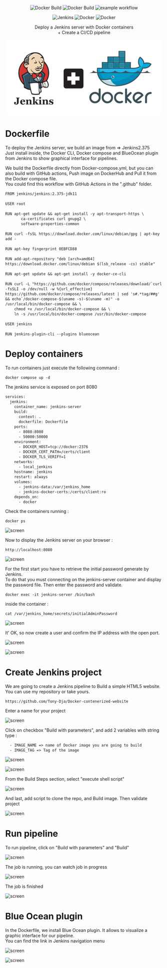 
<div align="center">

![Docker Build](https://img.shields.io/badge/docker-build-green)       ![Docker Build](https://img.shields.io/badge/dockercompose-up-green)            ![example workflow](https://github.com/Tony-Dja/Jenkins_CI-CD_pipeline/actions/workflows/github-ci.yml/badge.svg)         

![Jenkins](https://img.shields.io/badge/Jenkins-D24939?style=for-the-badge&logo=Jenkins&logoColor=white)         ![Docker](https://img.shields.io/badge/Docker-2CA5E0?style=for-the-badge&logo=docker&logoColor=white)                ![Docker](https://img.shields.io/badge/GitHub_Actions-2088FF?style=for-the-badge&logo=github-actions&logoColor=white)         

</div>
<div align="center">
Deploy a Jenkins server with Docker containers<br/>
+ Create a CI/CD pipeline

![project](https://github.com/Tony-Dja/Jenkins_CI-CD_in_Docker/blob/70fafb0b03686fa3c5a4bc7630d4aedd708d3ca9/screenshots/jenkins-docker.png)
</div>

# Dockerfile

To deploy the Jenkins server, we build an image from => Jenkins2.375<br/>
Just install inside, the Docker CLI, Docker compose and BlueOcean plugin from Jenkins to show graphical interface for pipelines.

We build the Dockerfile directly from Docker-compose.yml, but you can also build with GitHub actions, Push image on DockerHub and Pull it from the Docker compose file.<br/>
You could find this workflow with GitHub Actions in the ".github" folder.

```
FROM jenkins/jenkins:2.375-jdk11

USER root

RUN apt-get update && apt-get install -y apt-transport-https \
       ca-certificates curl gnupg2 \
       software-properties-common

RUN curl -fsSL https://download.docker.com/linux/debian/gpg | apt-key add -

RUN apt-key fingerprint 0EBFCD88

RUN add-apt-repository "deb [arch=amd64] https://download.docker.com/linux/debian $(lsb_release -cs) stable"

RUN apt-get update && apt-get install -y docker-ce-cli

RUN curl -L "https://github.com/docker/compose/releases/download/`curl -fsSLI -o /dev/null -w %{url_effective} https://github.com/docker/compose/releases/latest | sed 's#.*tag/##g' && echo`/docker-compose-$(uname -s)-$(uname -m)" -o /usr/local/bin/docker-compose && \ 
    chmod +x /usr/local/bin/docker-compose && \ 
    ln -s /usr/local/bin/docker-compose /usr/bin/docker-compose

USER jenkins

RUN jenkins-plugin-cli --plugins blueocean
```


# Deploy containers

To run containers just execute the following command :

```
docker compose up -d
```

The jenkins service is exposed on port 8080

```
services:
  jenkins:
    container_name: jenkins-server
    build:
      context: .
      dockerfile: Dockerfile
    ports:
      - 8080:8080
      - 50000:50000
    environment:
      - DOCKER_HOST=tcp://docker:2376
      - DOCKER_CERT_PATH=/certs/client
      - DOCKER_TLS_VERIFY=1
    networks:
      - local_jenkins
    hostname: jenkins
    restart: always
    volumes:
      - jenkins-data:/var/jenkins_home
      - jenkins-docker-certs:/certs/client:ro
    depends_on:
      - docker
```

Check the containers running :

```
docker ps
```
![screen](https://github.com/Tony-Dja/Jenkins_CI-CD_pipeline/blob/679cf211c27019b0729d866204757bb8b4718964/screenshots/docker-ps.png)


Now to display the Jenkins server on your browser :

```
http://localhost:8080
```

![screen](https://github.com/Tony-Dja/Jenkins_CI-CD_pipeline/blob/679cf211c27019b0729d866204757bb8b4718964/screenshots/first.png)


For the first start you have to retrieve the initial password generate by Jenkins.<br/>
To do that you must connecting on the jenkins-server container and display the password file.
Then enter the password and validate.

```
docker exec -it jenkins-server /bin/bash
```

inside the container :

```
cat /var/jenkins_home/secrets/initialAdminPassword 
```

![screen](https://github.com/Tony-Dja/Jenkins_CI-CD_pipeline/blob/944cb13af42eac81d10ddbc4ad488fad5fb15c6f/screenshots/initialpassword.png)


It' OK, so now create a user and confirm the IP address with the open port.

![screen](https://github.com/Tony-Dja/Jenkins_CI-CD_pipeline/blob/9fa25e562d7ff12208cf3d6b45e0926afb985eb8/screenshots/first-user.png)

![screen](https://github.com/Tony-Dja/Jenkins_CI-CD_pipeline/blob/9fa25e562d7ff12208cf3d6b45e0926afb985eb8/screenshots/confirm-ip.png)



# Create Jenkins project

We are going to create a Jenkins pipeline to Build a simple HTML5 website.
You can use my repository or take yours.

```
https://github.com/Tony-Dja/Docker-contenerized-website
```


Enter a name for your project

![screen](https://github.com/Tony-Dja/Jenkins_CI-CD_pipeline/blob/418a4415968e94efc1682b142679780c0bd98689/screenshots/project.png)


Click on checkbox "Build with parameters", and add 2 variables with string type :

      - IMAGE_NAME => name of Docker image you are going to build
      - IMAGE_TAG => Tag of the image


![screen](https://github.com/Tony-Dja/Jenkins_CI-CD_pipeline/blob/418a4415968e94efc1682b142679780c0bd98689/screenshots/string1.png)

![screen](https://github.com/Tony-Dja/Jenkins_CI-CD_pipeline/blob/0f153d8e56582b232ef5915b16db386169765b3a/screenshots/latest.png)


From the Build Steps section, select "execute shell script"

![screen](https://github.com/Tony-Dja/Jenkins_CI-CD_pipeline/blob/418a4415968e94efc1682b142679780c0bd98689/screenshots/shell.png)



And last, add script to clone the repo, and Build image.
Then validate project

![screen](https://github.com/Tony-Dja/Jenkins_CI-CD_pipeline/blob/418a4415968e94efc1682b142679780c0bd98689/screenshots/script.png)




# Run pipeline

To run pipeline, click on "Build with parameters" and "Build"

![screen](https://github.com/Tony-Dja/Jenkins_CI-CD_pipeline/blob/418a4415968e94efc1682b142679780c0bd98689/screenshots/string2.png)


The job is running, you can watch job in progress 

![screen](https://github.com/Tony-Dja/Jenkins_CI-CD_pipeline/blob/0f153d8e56582b232ef5915b16db386169765b3a/screenshots/logs.png)


The job is finished

![screen](https://github.com/Tony-Dja/Jenkins_CI-CD_pipeline/blob/0f153d8e56582b232ef5915b16db386169765b3a/screenshots/build.png)




# Blue Ocean plugin

In the Dockerfile, we install Blue Ocean plugin. It allows to visualize a graphic interface for our pipeline.<br/>
You can find the link in Jenkins navigation menu 

![screen](https://github.com/Tony-Dja/Jenkins_CI-CD_pipeline/blob/0f153d8e56582b232ef5915b16db386169765b3a/screenshots/menu.png)

![screen](https://github.com/Tony-Dja/Jenkins_CI-CD_pipeline/blob/0f153d8e56582b232ef5915b16db386169765b3a/screenshots/blueocean.png)



